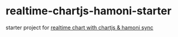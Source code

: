# realtime-chartjs-hamoni-starter
starter project for [realtime chart with chartjs &amp; hamoni sync](https://github.com/pmbanugo/realtime-chartjs-hamoni)
